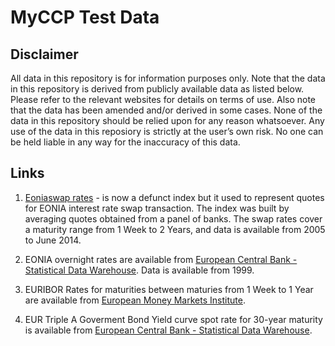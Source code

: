 # MyCCP Test Data

## Disclaimer

All data in this repository is for information purposes only. Note that the data in this repository is derived from publicly available data as listed below. Please refer to the relevant websites for details on terms of use. Also note that the data
has been amended and/or derived in some cases. None of the data in this repository should be relied upon for any reason whatsoever. Any use of the data in this reposiory is strictly at the user’s own risk. No one can be held liable in any way for the inaccuracy of this data.

## Links

1. [Eoniaswap rates](https://www.emmi-benchmarks.eu/eoniaswap-org/eoniaswap-rates.html) - is now a defunct index
   but it used to represent quotes for EONIA interest rate swap transaction. The index was built by averaging
   quotes obtained from a panel of banks. The swap rates cover a maturity range from 1 Week to 2 Years, and data 
   is available from 2005 to June 2014.

2. EONIA overnight rates are available from [European Central Bank - Statistical Data Warehouse](http://sdw.ecb.europa.eu/quickview.do?SERIES_KEY=198.EON.D.EONIA_TO.RATE). Data is available from 1999.

3. EURIBOR Rates for maturities between maturies from 1 Week to 1 Year are available from [European Money Markets Institute](https://www.emmi-benchmarks.eu/euribor-org/euribor-rates.html).

4. EUR Triple A Goverment Bond Yield curve spot rate for 30-year maturity is available from [European Central Bank - Statistical Data Warehouse](http://sdw.ecb.europa.eu/quickview.do?SERIES_KEY=165.YC.B.U2.EUR.4F.G_N_A.SV_C_YM.SR_30Y).


